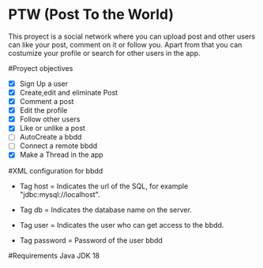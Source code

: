 # PTW (Post To the World)
This proyect is a social network where you can upload post and other users can like your post, comment on it or follow you. Apart from that you can costumize your profile or search for other users in the app.

#Proyect objectives
- [x] Sign Up a user
- [x] Create,edit and eliminate Post
- [x] Comment a post
- [x] Edit the profile
- [x] Follow other users
- [x] Like or unlike a post 
- [ ] AutoCreate a bbdd
- [ ] Connect a remote bbdd
- [x] Make a Thread in the app

#XML configuration for bbdd
- Tag host = Indicates the url of the SQL, for example "jdbc:mysql://localhost".

- Tag db = Indicates the database name on the server.

- Tag user = Indicates the user who can get access to the bbdd.

- Tag password = Password of the user bbdd

#Requirements
Java JDK 18
